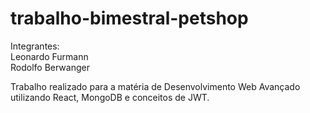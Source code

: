 # trabalho-bimestral-petshop

Integrantes:
<br>
Leonardo Furmann
<br>
Rodolfo Berwanger

Trabalho realizado para a matéria de Desenvolvimento Web Avançado utilizando React, MongoDB e conceitos de JWT.

